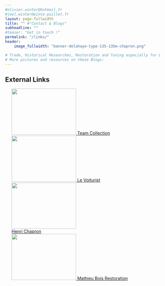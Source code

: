 ```yaml
---
#olivier.winter@hotmail.fr
#joel.winter@winte-puillet.fr
layout: page-fullwidth
title: "" #"Contact & Blogs"
subheadline: ""
#teaser: "Get in touch !"
permalink: "/links/"
header:
    image_fullwidth: "banner-delahaye-type-135-135m-chapron.png"

# Trade, Historical Researches, Restoration and Tuning especially for Delage, Delahaye and Talbot-Lago.
# More pictures and resources on these Blogs:
---
```



## External Links

<div class="row">
  <div class="large-3 columns"><br>
     <a href="https://www.teamcollection.fr/" title="Team Collection">
        <img src="{{site.baseurl}}/images/logo/teamcollection-fr.png"  width="210" height="150"> Team Collection
     </a>
  </div>
  <div class="large-3 columns"><br>
    <a href="https://www.levoiturist.com/" title="Le Voiturist">
        <img src="{{site.baseurl}}/images/logo/levoiturist.jpg"  width="210" height="150"> Le Voiturist
    </a>
  </div>
  <div class="large-3 columns"><br>
    <a href="http://www.henrichapron.com/Henri_Chapron/Home.html" title="Henri Chapron">
        <img src="{{site.baseurl}}/images/logo/chapron-logo.jpg"  width="210" height="150"><br> Henri Chapron
    </a>
  </div>
  <div class="large-3 columns"><br>
    <a href="https://www.mathieuboisrestaurationautomobile.fr/" title="Mathieu Bois Restoration">
        <img src="{{site.baseurl}}/images/logo/mathieubois-logo.png"  width="210" height="150"> Mathieu Bois Restoration
    </a>
  </div>
</div>
